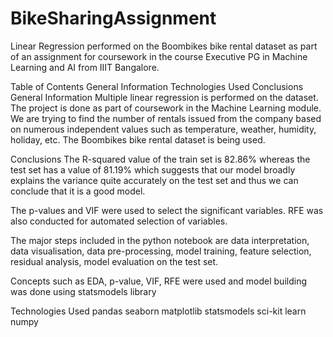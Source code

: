 # BikeSharingAssignment

Linear Regression performed on the Boombikes bike rental dataset as part of an assignment for coursework in the course Executive PG in Machine Learning and AI from IIIT Bangalore.

Table of Contents
General Information
Technologies Used
Conclusions
General Information
Multiple linear regression is performed on the dataset.
The project is done as part of coursework in the Machine Learning module.
We are trying to find the number of rentals issued from the company based on numerous independent values such as temperature, weather, humidity, holiday, etc.
The Boombikes bike rental dataset is being used.

Conclusions
The R-squared value of the train set is 82.86% whereas the test set has a value of 81.19% which suggests that our model broadly explains the variance quite accurately on the test set and thus we can conclude that it is a good model.

The p-values and VIF were used to select the significant variables. RFE was also conducted for automated selection of variables.

The major steps included in the python notebook are data interpretation, data visualisation, data pre-processing, model training, feature selection, residual analysis, model evaluation on the test set.

Concepts such as EDA, p-value, VIF, RFE were used and model building was done using statsmodels library

Technologies Used
pandas
seaborn
matplotlib
statsmodels
sci-kit learn
numpy